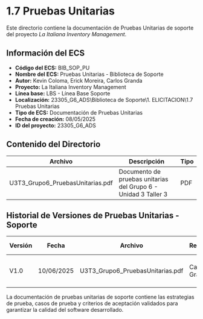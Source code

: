 # 1.7 Pruebas Unitarias

Este directorio contiene la documentación de Pruebas Unitarias de soporte del proyecto *La Italiana Inventory Management*.

## Información del ECS

- **Código del ECS:** BIB_SOP_PU  
- **Nombre del ECS:** Pruebas Unitarias - Biblioteca de Soporte  
- **Autor:** Kevin Coloma, Erick Moreira, Carlos Granda
- **Proyecto:** La Italiana Inventory Management  
- **Línea base:** LBS - Línea Base Soporte  
- **Localización:** 23305_G6_ADS\Biblioteca de Soporte\1. ELICITACION\1.7 Pruebas  Unitarias  
- **Tipo de ECS:** Documentación de Pruebas Unitarias  
- **Fecha de creación:** 08/05/2025  
- **ID del proyecto:** 23305_G6_ADS  

## Contenido del Directorio

| Archivo | Descripción | Tipo |
|---------|-------------|------|
| U3T3_Grupo6_PruebasUnitarias.pdf | Documento de pruebas unitarias del Grupo 6 - Unidad 3 Taller 3 | PDF |

## Historial de Versiones de Pruebas Unitarias - Soporte

| Versión | Fecha | Archivo | Responsable | Aprobado por |
|---------|-------|---------|-------------|--------------|
| V1.0 | 10/06/2025 | U3T3_Grupo6_PruebasUnitarias.pdf | Carlos Granda | Kevin Coloma y Erick Moreira |

La documentación de pruebas unitarias de soporte contiene las estrategias de prueba, casos de prueba y criterios de aceptación validados para garantizar la calidad del software desarrollado.

